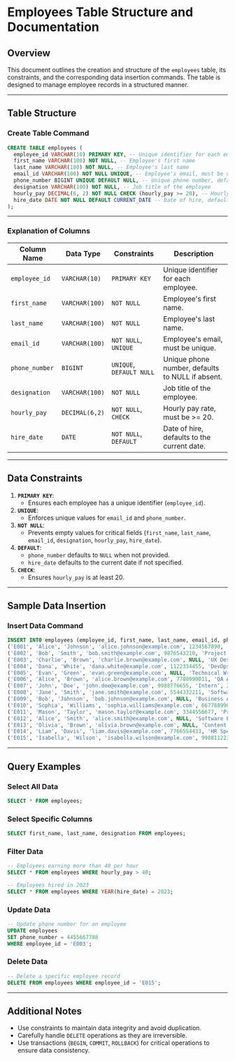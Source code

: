 # Employees Table Structure and Documentation

## Overview

This document outlines the creation and structure of the `employees` table, its constraints, and the corresponding data insertion commands. The table is designed to manage employee records in a structured manner.

---

## Table Structure

### Create Table Command

```sql
CREATE TABLE employees (
  employee_id VARCHAR(10) PRIMARY KEY, -- Unique identifier for each employee
  first_name VARCHAR(100) NOT NULL, -- Employee's first name
  last_name VARCHAR(100) NOT NULL, -- Employee's last name
  email_id VARCHAR(100) NOT NULL UNIQUE, -- Employee's email, must be unique
  phone_number BIGINT UNIQUE DEFAULT NULL, -- Unique phone number, defaults to NULL if not provided
  designation VARCHAR(100) NOT NULL, -- Job title of the employee
  hourly_pay DECIMAL(6, 2) NOT NULL CHECK (hourly_pay >= 20), -- Hourly pay, must be >= 20
  hire_date DATE NOT NULL DEFAULT CURRENT_DATE -- Date of hire, defaults to current date
);
```

---

### Explanation of Columns

| Column Name    | Data Type      | Constraints              | Description                                      |
| -------------- | -------------- | ------------------------ | ------------------------------------------------ |
| `employee_id`  | `VARCHAR(10)`  | `PRIMARY KEY`            | Unique identifier for each employee.             |
| `first_name`   | `VARCHAR(100)` | `NOT NULL`               | Employee's first name.                           |
| `last_name`    | `VARCHAR(100)` | `NOT NULL`               | Employee's last name.                            |
| `email_id`     | `VARCHAR(100)` | `NOT NULL`, `UNIQUE`     | Employee's email, must be unique.                |
| `phone_number` | `BIGINT`       | `UNIQUE`, `DEFAULT NULL` | Unique phone number, defaults to NULL if absent. |
| `designation`  | `VARCHAR(100)` | `NOT NULL`               | Job title of the employee.                       |
| `hourly_pay`   | `DECIMAL(6,2)` | `NOT NULL`, `CHECK`      | Hourly pay rate, must be >= 20.                  |
| `hire_date`    | `DATE`         | `NOT NULL`, `DEFAULT`    | Date of hire, defaults to the current date.      |

---

## Data Constraints

1. **`PRIMARY KEY`**:
   - Ensures each employee has a unique identifier (`employee_id`).
2. **`UNIQUE`**:
   - Enforces unique values for `email_id` and `phone_number`.
3. **`NOT NULL`**:
   - Prevents empty values for critical fields (`first_name`, `last_name`, `email_id`, `designation`, `hourly_pay`, `hire_date`).
4. **`DEFAULT`**:
   - `phone_number` defaults to `NULL` when not provided.
   - `hire_date` defaults to the current date if not specified.
5. **`CHECK`**:
   - Ensures `hourly_pay` is at least 20.

---

## Sample Data Insertion

### Insert Data Command

```sql
INSERT INTO employees (employee_id, first_name, last_name, email_id, phone_number, designation, hourly_pay, hire_date) VALUES
('E001', 'Alice', 'Johnson', 'alice.johnson@example.com', 1234567890, 'Software Engineer', 45.00, '2022-01-15'),
('E002', 'Bob', 'Smith', 'bob.smith@example.com', 9876543210, 'Project Manager', 60.50, '2020-06-20'),
('E003', 'Charlie', 'Brown', 'charlie.brown@example.com', NULL, 'UX Designer', 40.00, '2021-09-01'),
('E004', 'Dana', 'White', 'dana.white@example.com', 1122334455, 'DevOps Engineer', 50.75, '2019-11-10'),
('E005', 'Evan', 'Green', 'evan.green@example.com', NULL, 'Technical Writer', 35.25, '2023-03-05'),
('E006', 'Alice', 'Brown', 'alice.brown@example.com', 7788990011, 'QA Analyst', 38.50, '2021-07-12'),
('E007', 'John', 'Doe', 'john.doe@example.com', 9988776655, 'Intern', 25.00, '2024-01-01'),
('E008', 'Jane', 'Smith', 'jane.smith@example.com', 5544332211, 'Software Engineer', 45.00, '2022-10-10'),
('E009', 'Bob', 'Johnson', 'bob.johnson@example.com', NULL, 'Business Analyst', 42.00, '2021-05-15'),
('E010', 'Sophia', 'Williams', 'sophia.williams@example.com', 6677889900, 'Marketing Specialist', 48.00, '2020-02-28'),
('E011', 'Mason', 'Taylor', 'mason.taylor@example.com', 3344556677, 'Product Manager', 55.00, '2019-09-10'),
('E012', 'Alice', 'Smith', 'alice.smith@example.com', NULL, 'Software Engineer', 45.00, '2023-04-22'),
('E013', 'Olivia', 'Brown', 'olivia.brown@example.com', NULL, 'Content Writer', 30.50, '2023-06-11'),
('E014', 'Liam', 'Davis', 'liam.davis@example.com', 7766554433, 'HR Specialist', 41.25, '2020-12-01'),
('E015', 'Isabella', 'Wilson', 'isabella.wilson@example.com', 9988112233, 'Finance Analyst', 52.00, '2018-07-30');
```

---

## Query Examples

### Select All Data

```sql
SELECT * FROM employees;
```

### Select Specific Columns

```sql
SELECT first_name, last_name, designation FROM employees;
```

### Filter Data

```sql
-- Employees earning more than 40 per hour
SELECT * FROM employees WHERE hourly_pay > 40;

-- Employees hired in 2023
SELECT * FROM employees WHERE YEAR(hire_date) = 2023;
```

### Update Data

```sql
-- Update phone number for an employee
UPDATE employees
SET phone_number = 4455667788
WHERE employee_id = 'E003';
```

### Delete Data

```sql
-- Delete a specific employee record
DELETE FROM employees WHERE employee_id = 'E015';
```

---

## Additional Notes

- Use constraints to maintain data integrity and avoid duplication.
- Carefully handle `DELETE` operations as they are irreversible.
- Use transactions (`BEGIN`, `COMMIT`, `ROLLBACK`) for critical operations to ensure data consistency.
